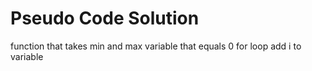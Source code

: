 # Pseudo Code Solution
function that takes min and max
    variable that equals 0
    for loop
        add i to variable